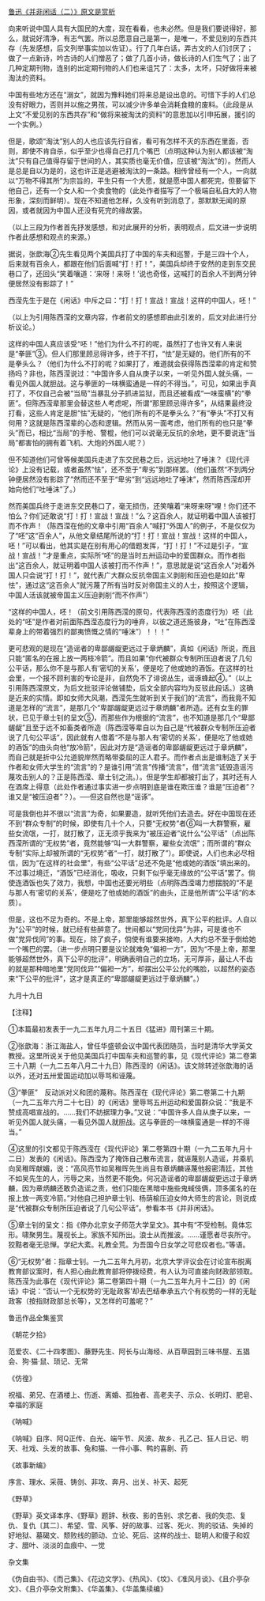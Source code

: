 [鲁迅《并非闲话（二）》原文是赏析](https://www.vrrw.net/wx/7567.html)

向来听说中国人具有大国民的大度，现在看看，也未必然。但是我们要说得好，那么，就说好清净，有志气罢。所以总愿意自己是第一，是唯一，不爱见别的东西共存（先发感想，后文列举事实加以佐证）。行了几年白话，弄古文的人们讨厌了；做了一点新诗，吟古诗的人们憎恶了；做了几首小诗，做长诗的人们生气了；出了几种定期刊物，连别的出定期刊物的人们也来诅咒了：太多，太坏，只好做将来被淘汰的资料。

中国有些地方还在“溺女”，就因为豫料她们将来总是设出息的。可惜下手的人们总没有好眼力，否则并以施之男孩，可以减少许多单会消耗食粮的废料。（此段是从上文“不爱见别的东西共存”和“做将来被淘汰的资料”的意思加以引申拓展，援引的一个实例。）



但是，歌颂“淘汰”别人的人也应该先行自省，看可有怎样不灭的东西在里面，否则，即使不肯自杀，似乎至少也得自己打几个嘴巴（点明这种认为别人都该被“淘汰”只有自己值得存留于世间的人，其实质也毫无价值，应该被“淘汰”的）。然而人是总是自以为是的，这也许正是逃避被淘汰的一条路。相传曾经有一个人，一向就以“万物不得其所”为宗旨的，平生只有一个大愿，就是愿中国人都死完，但要留下他自己，还有一个女人和一个卖食物的（此处作者描写了一个极端自私自大的人物形象，深刻而鲜明）。现在不知道他怎样，久没有听到消息了，那默默无闻的原因，或者就因为中国人还没有死完的缘故罢。

（以上三段为作者首先抒发感想，和对此展开的分析，表明观点，后文进一步说明作者此感想和观点的来源。）

据说，张歆海②先生看见两个美国兵打了中国的车夫和巡警，于是三四十个人，后来就有百余人，都跟在他们后面喊“打！打！”，美国兵却终于安然的走到东交民巷口了，还回头“笑着嚷道：‘来呀！来呀！’说也奇怪，这喊打的百余人不到两分钟便居然没有影踪了！”

西滢先生于是在《闲话》中斥之曰：“打！打！宣战！宣战！这样的中国人，呸！”

（以上为引用陈西滢的文章内容，作者前文的感想即由此引发的，后文对此进行分析议论。）

这样的中国人真应该受“呸！”他们为什么不打的呢，虽然打了也许又有人来说是“拳匪”③。但人们那里顾忌得许多，终于不打，“怯”是无疑的。他们所有的不是拳头么？（他们为什么不打的呢？如果打了，难道就会获得陈西滢辈的肯定和赞扬吗？非也，陈西滢说过：“中国许多人自从庚子以来，一听见外国人就头痛，一看见外国人就胆战。这与拳匪的一味横蛮通是一样的不得当。”，可见，如果出手真打了，不仅自己会被“当局”当暴乱分子抓进监狱，而且还被看成“一味蛮横”的“拳匪”。但陈西滢辈那里会替这些人考虑呢，所谓“那里顾忌得许多”，从结果最终没打看，这些人肯定是胆“怯”无疑的，“他们所有的不是拳头么？”有“拳头”不打又有何用？这就是陈西滢辈的心态和逻辑。然而从另一面考虑，他们所有的也只是“拳头”而已，相比“当局”的手枪、警棍，他们可以说毫无反抗的余地，更不要说连“当局”都害怕的拥有着飞机、大炮的外国人呢？）

但不知道他们可曾等候美国兵走进了东交民巷之后，远远地吐了唾沫？《现代评论》上没有记载，或者虽然“怯”，还不至于“卑劣”到那样罢。（他们虽然“不到两分钟便居然没有影踪了”然而还不至于“卑劣”到“远远地吐了唾沫”，然而陈西滢却开始向他们“吐唾沫”了。）

然而美国兵终于走进东交民巷口了，毫无损伤，还笑嚷着“来呀来呀”哩！你们还不怕么？你们还敢说“打！打！宣战！宣战！”么？这百余人，就证明着中国人该被打而不作声！（陈西滢在他的文章中引用“百余人”喊打“外国人”的例子，不是仅仅为了“呸”这“百余人”，从他文章结尾所说的“打！打！宣战！宣战！这样的中国人，呸！”可以看出，他其实是在别有用心的借题发挥，“打！打！”不过是引子，“宣战！宣战！”才是重点，实际所“呸”的是当时五卅运动中的爱国群众。而作者指出“这百余人，就证明着中国人该被打而不作声！”，意思就是说“这百余人”对着外国人只会说“打！打！”，就代表广大群众反抗帝国主义剥削和压迫也是如此“卑怯”，通过这“这百余人”就污蔑了所有当时反对帝国主义的人士，按照这个逻辑，中国人活该就被帝国主义压迫剥削“而不作声”）

“这样的中国人，呸！（前文引用陈西滢的原句，代表陈西滢的态度行为）呸（此处的“呸”是作者对前面陈西滢态度行为的唾弃，以彼之道还施彼身，“吐”在陈西滢辈身上的带着强烈的鄙夷愤慨之情的“唾沫”）！！！”



更可悲观的是现在“造谣者的卑鄙龌龊更远过于章炳麟”，真如《闲话》所说，而且只能“匿名的在报上放一两枝冷箭”。而且如果“你代被群众专制所压迫者说了几句公平话，那么你不是与那人有‘密切的关系’，便是吃了他或她的酒饭。在这样的社会里，一个报不顾利害的专论是非，自然免不了诽谤丛生，谣诼蜂起④。”（以上引用陈西滢原文，为后文批驳评论做铺垫，后文全部内容均为反驳此段话。）这确是近来的实情。即如女师大风潮，西滢先生就听到关于我们的“流言”，而我竟不知道是怎样的“流言”，是那几个“卑鄙龌龊更远过于章炳麟”者所造。还有女生的罪状，已见于章士钊的呈文⑤，而那些作为根据的“流言”，也不知道是那几个“卑鄙龌龊”且至于远不如畜类者所造（陈西滢等辈自以为自己是“代被群众专制所压迫者说了几句公平话”，因此就有人借着“不是与那人有‘密切的关系’，便是吃了他或她的酒饭”的由头向他“放冷箭”，因此对方是“造谣者的卑鄙龌龊更远过于章炳麟”，而自己就是折中公允道貌岸然而略带委屈的正人君子。而作者点出是谁制造了关于作者和女师大学生的“流言”的？是谁引用“流言”传播“流言”，借“流言”诋毁造谣污蔑攻击别人的？正是陈西滢、章士钊之流。）。但是学生却都被打出了，其时还有人在酒席上得意（此处作者通过事实进一步点明到底是谁在欺压谁？谁是“压迫者”？谁又是“被压迫者”？）。──但这自然也是“谣诼”。

可是我倒也并不很以“流言”为奇，如果要造，就听凭他们去造去。好在中国现在还不到“群众专制”的时候，即使有几十个人，只要“无权势”者⑥叫一大群警察，雇些女流氓，一打，就打散了，正无须乎我来为“被压迫者”说什么“公平话”（点出陈西滢所谓的“无权势”者，竟然能够“叫一大群警察，雇些女流氓”；而所谓的“群众专制”实际上却被所谓的“无权势”者“一打，就打散了”）。即使说，人们也未必尽相信，因为“在这样的社会里”，有些“公平话”总还不免是“他或她的酒饭”填出来的。不过事过境迁，“酒饭”已经消化，吸收，只剩下似乎毫无缘故的“公平话”罢了。倘使连酒饭也失了效力，我想，中国也还要光明些（点明陈西滢竭力想摆脱的“不是与那人有‘密切的关系’，便是吃了他或她的酒饭”的由头，正是他所谓“公平话”的本质）。

但是，这也不足为奇的。不是上帝，那里能够超然世外，真下公平的批评。人自以为“公平”的时候，就已经有些醉意了。世间都以“党同伐异”为非，可是谁也不做“党异伐同”的事。现在，除了疯子，倘使有谁要来接吻，人大约总不至于倒给她一个嘴巴的罢。（进一步点明只要是议论就难免“偏袒一方”，因为“不是上帝，那里能够超然世外，真下公平的批评”，明确表明自己的立场，无可厚非，最让人不齿的就是那种暗地里“党同伐异”“偏袒一方”，却摆出公平公允的嘴脸，以超然的姿态来“下公平的批评”，这才是真正的“卑鄙龌龊更远过于章炳麟”。）

九月十九日





【注释】



①本篇最初发表于一九二五年九月二十五日《猛进》周刊第三十期。

②张歆海：浙江海盐人，曾任华盛顿会议中国代表团随员，当时是清华大学英文教授。这里所说关于他见美国兵打中国车夫和巡警的事，见《现代评论》第二卷第三十八期（一九二五年八月二十九日）陈西滢的《闲话》。该文除转述张歆海的话以外，还对五卅爱国运动加以辱骂和诬蔑。

③“拳匪”　反动派对义和团的蔑称。陈西滢在《现代评论》第二卷第二十九期（一九二五年六月二十七日）的《闲话》里辱骂五卅运动和爱国群众说：“我是不赞成高唱宣战的。……我们不妨据理力争。”又说：“中国许多人自从庚子以来，一听见外国人就头痛，一看见外国人就胆战。这与拳匪的一味横蛮通是一样的不得当。”

④这里的引文都见于陈西滢在《现代评论》第二卷第四十期（一九二五年九月十二日）发表的《闲话》。陈西滢为了掩饰自己散布流言，就诬蔑别人造谣，并乘机向吴稚晖献媚，说：“高风亮节如吴稚晖先生尚且有章炳麟诬蔑他报密清廷，其他不如吴先生的人，污辱之来，当然更不能免。何况造谣者的卑鄙龌龊更远过于章炳麟，因为章炳麟还敢负造谣之责，他们只能在黑暗中施些鬼蜮伎俩，顶多匿名的在报上放一两支冷箭。”对他自己袒护章士钊、杨荫榆压迫女帅大师生的言论，则说成是“代被群众专制所压迫者说了几句公平话”。参看本书《并非闲话》。

⑤章士钊的呈文：指《停办北京女子师范大学呈文》。其中有“不受检制。竟体忘形。啸聚男生。蔑视长上。家族不知所出。浪士从而推波。……谨愿者尽丧所守。狡黠者毫无忌惮。学纪大紊。礼教全荒。为吾国今日女学之可悲叹者也。”等语。

⑥“无权势”者：指章士钊。一九二五年九月初，北京大学评议会在讨论宣布脱离教育部议案时，有人担心由此教育部将停拨经费，有人认为可直接向财政部领取。陈西滢为此事在《现代评论》第二卷第四十期（一九二五年九月十二日）的《闲话》中说：“否认一个无权势的‘无耻政客’却去巴结奉承五六个有权势的一样的无耻政客（按指财政部总长等），又怎样的可羞呢？”

鲁迅作品全集鉴赏

《朝花夕拾》

范爱农、《二十四孝图》、藤野先生、阿长与山海经、从百草园到三味书屋、五猖会、狗·猫·鼠、琐记、无常

《仿徨》

祝福、弟兄、在酒楼上、伤逝、离婚、孤独者、高老夫子、示众、长明灯、肥皂、幸福的家庭

《呐喊》

《呐喊》自序、阿Q正传、白光、端午节、风波、故乡、孔乙己、狂人日记、明天、社戏、头发的故事、兔和猫、一件小事、鸭的喜剧、药

《故事新编》

序言、理水、采薇、铸剑、非攻、奔月、出关、补天、起死

《野草》

《野草》英文译本序、《野草》题辞、秋夜、影的告别、求乞者、我的失恋、复仇、复仇〔其二〕、希望、雪、风筝、好的故事、过客、死火、狗的驳诘、失掉的好地狱、墓碣文、颓败线的颤动、立论、死后、这样的战士、聪明人和傻子和奴才、腊叶、淡淡的血痕中、一觉

杂文集

《伪自由书》、《而己集》、《花边文学》、《热风》、《坟》、《准风月谈》、《且介亭杂文》、《且介亭杂文附集》、《华盖集》、《华盖集续编》

